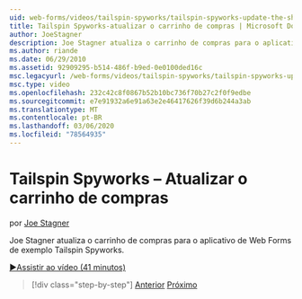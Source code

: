 ```yaml
---
uid: web-forms/videos/tailspin-spyworks/tailspin-spyworks-update-the-shopping-cart
title: Tailspin Spyworks-atualizar o carrinho de compras | Microsoft Docs
author: JoeStagner
description: Joe Stagner atualiza o carrinho de compras para o aplicativo de Web Forms de exemplo Tailspin Spyworks.
ms.author: riande
ms.date: 06/29/2010
ms.assetid: 92909295-b514-486f-b9ed-0e0100ded16c
msc.legacyurl: /web-forms/videos/tailspin-spyworks/tailspin-spyworks-update-the-shopping-cart
msc.type: video
ms.openlocfilehash: 232c42c8f0867b52b10bc736f70b27c2f0f9edbe
ms.sourcegitcommit: e7e91932a6e91a63e2e46417626f39d6b244a3ab
ms.translationtype: MT
ms.contentlocale: pt-BR
ms.lasthandoff: 03/06/2020
ms.locfileid: "78564935"
---
```

# <a name="tailspin-spyworks---update-the-shopping-cart"></a>Tailspin Spyworks – Atualizar o carrinho de compras

por [Joe Stagner](https://github.com/JoeStagner)

Joe Stagner atualiza o carrinho de compras para o aplicativo de Web Forms de exemplo Tailspin Spyworks.

[&#9654;Assistir ao vídeo (41 minutos)](https://channel9.msdn.com/Blogs/ASP-NET-Site-Videos/tailspin-spyworks-update-the-shopping-cart)

> [!div class="step-by-step"]
> [Anterior](tailspin-spyworks-display-shopping-cart.md)
> [Próximo](tailspin-spyworks-migrate-the-shopping-cart.md)
